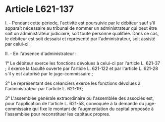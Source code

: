 # Article L621-137

I. - Pendant cette période, l'activité est poursuivie par le débiteur sauf s'il apparaît nécessaire au tribunal de nommer un administrateur qui peut être soit un administrateur judiciaire, soit toute personne qualifiée. Dans ce cas, le débiteur est soit dessaisi et représenté par l'administrateur, soit assisté par celui-ci.

II. - En l'absence d'administrateur :

1° Le débiteur exerce les fonctions dévolues à celui-ci par l'article L. 621-37 ; il exerce la faculté ouverte par l'article L. 621-122 et par l'article L. 621-28 s'il y est autorisé par le juge-commissaire ;

2° Le représentant des créanciers exerce les fonctions dévolues à l'administrateur par l'article L. 621-19 ;

3° L'assemblée générale extraordinaire ou l'assemblée des associés est, pour l'application de l'article L. 621-58, convoquée à la demande du juge-commissaire qui fixe le montant de l'augmentation du capital proposée à l'assemblée pour reconstituer les capitaux propres.
